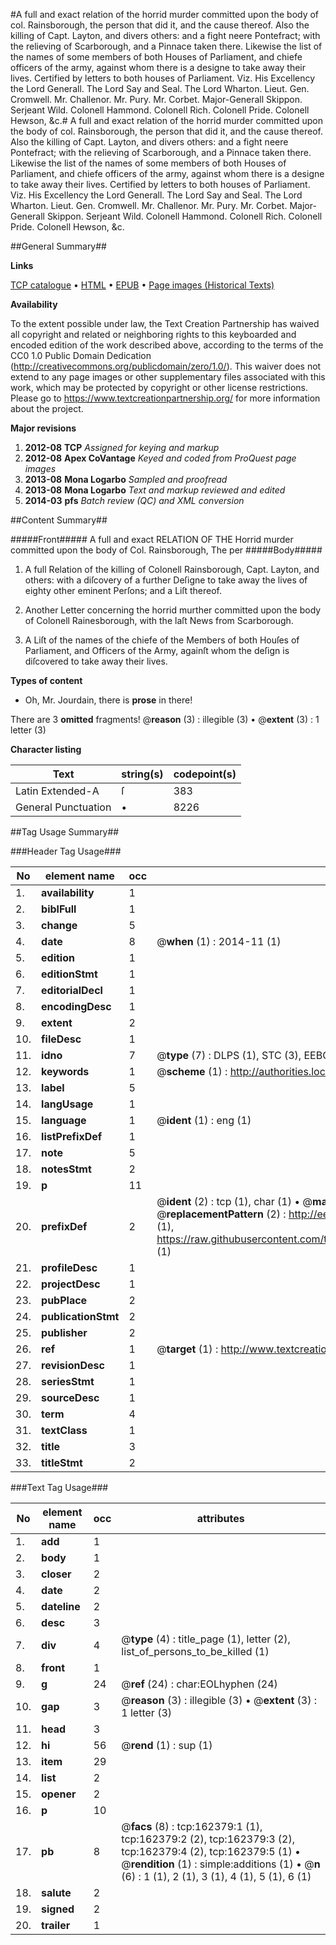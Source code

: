 #A full and exact relation of the horrid murder committed upon the body of col. Rainsborough, the person that did it, and the cause thereof. Also the killing of Capt. Layton, and divers others: and a fight neere Pontefract; with the relieving of Scarborough, and a Pinnace taken there. Likewise the list of the names of some members of both Houses of Parliament, and chiefe officers of the army, against whom there is a designe to take away their lives. Certified by letters to both houses of Parliament. Viz. His Excellency the Lord Generall. The Lord Say and Seal. The Lord Wharton. Lieut. Gen. Cromwell. Mr. Challenor. Mr. Pury. Mr. Corbet. Major-Generall Skippon. Serjeant Wild. Colonell Hammond. Colonell Rich. Colonell Pride. Colonell Hewson, &c.#
A full and exact relation of the horrid murder committed upon the body of col. Rainsborough, the person that did it, and the cause thereof. Also the killing of Capt. Layton, and divers others: and a fight neere Pontefract; with the relieving of Scarborough, and a Pinnace taken there. Likewise the list of the names of some members of both Houses of Parliament, and chiefe officers of the army, against whom there is a designe to take away their lives. Certified by letters to both houses of Parliament. Viz. His Excellency the Lord Generall. The Lord Say and Seal. The Lord Wharton. Lieut. Gen. Cromwell. Mr. Challenor. Mr. Pury. Mr. Corbet. Major-Generall Skippon. Serjeant Wild. Colonell Hammond. Colonell Rich. Colonell Pride. Colonell Hewson, &c.

##General Summary##

**Links**

[TCP catalogue](http://www.ota.ox.ac.uk/tcp/)  • 
[HTML](http://tei.it.ox.ac.uk/tcp/Texts-HTML/free/A84/A84952.html)  • 
[EPUB](http://tei.it.ox.ac.uk/tcp/Texts-EPUB/free/A84/A84952.epub) • 
[Page images (Historical Texts)](https://historicaltexts.jisc.ac.uk/eebo-99864866e)

**Availability**

To the extent possible under law, the Text Creation Partnership has waived all copyright and related or neighboring rights to this keyboarded and encoded edition of the work described above, according to the terms of the CC0 1.0 Public Domain Dedication (http://creativecommons.org/publicdomain/zero/1.0/). This waiver does not extend to any page images or other supplementary files associated with this work, which may be protected by copyright or other license restrictions. Please go to https://www.textcreationpartnership.org/ for more information about the project.

**Major revisions**

1. __2012-08__ __TCP__ *Assigned for keying and markup*
1. __2012-08__ __Apex CoVantage__ *Keyed and coded from ProQuest page images*
1. __2013-08__ __Mona Logarbo__ *Sampled and proofread*
1. __2013-08__ __Mona Logarbo__ *Text and markup reviewed and edited*
1. __2014-03__ __pfs__ *Batch review (QC) and XML conversion*

##Content Summary##

#####Front#####
A full and exact RELATION OF THE Horrid murder committed upon the body of Col. Rainsborough, The per
#####Body#####

1. A full Relation of the killing of Colonell Rainsborough, Capt. Layton, and others: with a diſcovery of a further Deſigne to take away the lives of eighty other eminent Perſons; and a Liſt thereof.

1. Another Letter concerning the horrid murther committed upon the body of Colonell Rainesborough, with the laſt News from Scarborough.

1. A Liſt of the names of the chiefe of the Members of both Houſes of Parliament, and Officers of the Army, againſt whom the deſign is diſcovered to take away their lives.

**Types of content**

  * Oh, Mr. Jourdain, there is **prose** in there!

There are 3 **omitted** fragments! 
 @__reason__ (3) : illegible (3)  •  @__extent__ (3) : 1 letter (3)

**Character listing**


|Text|string(s)|codepoint(s)|
|---|---|---|
|Latin Extended-A|ſ|383|
|General Punctuation|•|8226|

##Tag Usage Summary##

###Header Tag Usage###

|No|element name|occ|attributes|
|---|---|---|---|
|1.|__availability__|1||
|2.|__biblFull__|1||
|3.|__change__|5||
|4.|__date__|8| @__when__ (1) : 2014-11 (1)|
|5.|__edition__|1||
|6.|__editionStmt__|1||
|7.|__editorialDecl__|1||
|8.|__encodingDesc__|1||
|9.|__extent__|2||
|10.|__fileDesc__|1||
|11.|__idno__|7| @__type__ (7) : DLPS (1), STC (3), EEBO-CITATION (1), PROQUEST (1), VID (1)|
|12.|__keywords__|1| @__scheme__ (1) : http://authorities.loc.gov/ (1)|
|13.|__label__|5||
|14.|__langUsage__|1||
|15.|__language__|1| @__ident__ (1) : eng (1)|
|16.|__listPrefixDef__|1||
|17.|__note__|5||
|18.|__notesStmt__|2||
|19.|__p__|11||
|20.|__prefixDef__|2| @__ident__ (2) : tcp (1), char (1)  •  @__matchPattern__ (2) : ([0-9\-]+):([0-9IVX]+) (1), (.+) (1)  •  @__replacementPattern__ (2) : http://eebo.chadwyck.com/downloadtiff?vid=$1&page=$2 (1), https://raw.githubusercontent.com/textcreationpartnership/Texts/master/tcpchars.xml#$1 (1)|
|21.|__profileDesc__|1||
|22.|__projectDesc__|1||
|23.|__pubPlace__|2||
|24.|__publicationStmt__|2||
|25.|__publisher__|2||
|26.|__ref__|1| @__target__ (1) : http://www.textcreationpartnership.org/docs/. (1)|
|27.|__revisionDesc__|1||
|28.|__seriesStmt__|1||
|29.|__sourceDesc__|1||
|30.|__term__|4||
|31.|__textClass__|1||
|32.|__title__|3||
|33.|__titleStmt__|2||


###Text Tag Usage###

|No|element name|occ|attributes|
|---|---|---|---|
|1.|__add__|1||
|2.|__body__|1||
|3.|__closer__|2||
|4.|__date__|2||
|5.|__dateline__|2||
|6.|__desc__|3||
|7.|__div__|4| @__type__ (4) : title_page (1), letter (2), list_of_persons_to_be_killed (1)|
|8.|__front__|1||
|9.|__g__|24| @__ref__ (24) : char:EOLhyphen (24)|
|10.|__gap__|3| @__reason__ (3) : illegible (3)  •  @__extent__ (3) : 1 letter (3)|
|11.|__head__|3||
|12.|__hi__|56| @__rend__ (1) : sup (1)|
|13.|__item__|29||
|14.|__list__|2||
|15.|__opener__|2||
|16.|__p__|10||
|17.|__pb__|8| @__facs__ (8) : tcp:162379:1 (1), tcp:162379:2 (2), tcp:162379:3 (2), tcp:162379:4 (2), tcp:162379:5 (1)  •  @__rendition__ (1) : simple:additions (1)  •  @__n__ (6) : 1 (1), 2 (1), 3 (1), 4 (1), 5 (1), 6 (1)|
|18.|__salute__|2||
|19.|__signed__|2||
|20.|__trailer__|1||
